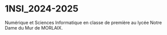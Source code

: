 # 1NSI_2024-2025
Numérique et Sciences Informatique en classe de première au lycée Notre Dame du Mur de MORLAIX.
